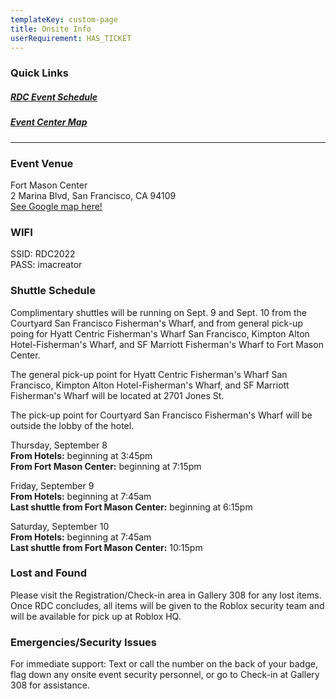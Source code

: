 ```yaml
---
templateKey: custom-page
title: Onsite Info
userRequirement: HAS_TICKET
---
```

### Quick Links

##### <a href="https://rdc22.fnvirtual.app/a/schedule/" target="_blank">RDC Event Schedule</a>

##### <a href="https://rdc22.fnvirtual.app/map/" target="_blank">Event Center Map</a>

- - -

### Event Venue 

Fort Mason Center <br> 2 Marina Blvd, San Francisco, CA 94109 <br> [See Google map here!](https://goo.gl/maps/mZda6yJsYYNsAwea6)

### **WIFI**

SSID: RDC2022 <br> PASS: imacreator

### **Shuttle Schedule**

Complimentary shuttles will be running on Sept. 9 and Sept. 10 from the Courtyard San Francisco Fisherman's Wharf, and from general pick-up poing for Hyatt Centric Fisherman's Wharf San Francisco, Kimpton Alton Hotel-Fisherman's Wharf, and SF Marriott Fisherman's Wharf to Fort Mason Center. 

The general pick-up point for Hyatt Centric Fisherman's Wharf San Francisco, Kimpton Alton Hotel-Fisherman's Wharf, and SF Marriott Fisherman's Wharf will be located at 2701 Jones St. 

The pick-up point for Courtyard San Francisco Fisherman's Wharf will be outside the lobby of the hotel. 

Thursday, September 8\
**From Hotels:** beginning at 3:45pm <br> **From Fort Mason Center:** beginning at 7:15pm

Friday, September 9\
**From Hotels:** beginning at 7:45am <br> **Last shuttle from Fort Mason Center:** beginning at 6:15pm

Saturday, September 10\
**From Hotels:** beginning at 7:45am <br> **Last shuttle from Fort Mason Center:** 10:15pm

### **Lost and Found**

Please visit the Registration/Check-in area in Gallery 308 for any lost items. Once RDC concludes, all items will be given to the Roblox security team and will be available for pick up at Roblox HQ. 

### **Emergencies/Security Issues**

For immediate support: Text or call the number on the back of your badge, flag down any onsite event security personnel, or go to Check-in at Gallery 308 for assistance.

<br> <br>